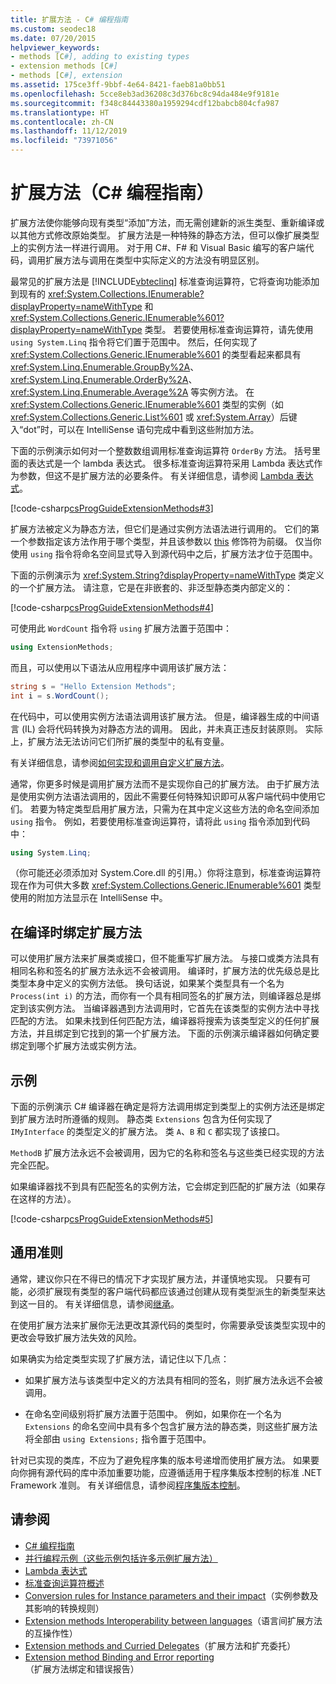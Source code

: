 ```yaml
---
title: 扩展方法 - C# 编程指南
ms.custom: seodec18
ms.date: 07/20/2015
helpviewer_keywords:
- methods [C#], adding to existing types
- extension methods [C#]
- methods [C#], extension
ms.assetid: 175ce3ff-9bbf-4e64-8421-faeb81a0bb51
ms.openlocfilehash: 5cce8eb3ad36208c3d376bc8c94da484e9f9181e
ms.sourcegitcommit: f348c84443380a1959294cdf12babcb804cfa987
ms.translationtype: HT
ms.contentlocale: zh-CN
ms.lasthandoff: 11/12/2019
ms.locfileid: "73971056"
---
```

# <a name="extension-methods-c-programming-guide"></a>扩展方法（C# 编程指南）
扩展方法使你能够向现有类型“添加”方法，而无需创建新的派生类型、重新编译或以其他方式修改原始类型。 扩展方法是一种特殊的静态方法，但可以像扩展类型上的实例方法一样进行调用。 对于用 C#、F# 和 Visual Basic 编写的客户端代码，调用扩展方法与调用在类型中实际定义的方法没有明显区别。  
  
 最常见的扩展方法是 [!INCLUDE[vbteclinq](~/includes/vbteclinq-md.md)] 标准查询运算符，它将查询功能添加到现有的 <xref:System.Collections.IEnumerable?displayProperty=nameWithType> 和 <xref:System.Collections.Generic.IEnumerable%601?displayProperty=nameWithType> 类型。 若要使用标准查询运算符，请先使用 `using System.Linq` 指令将它们置于范围中。 然后，任何实现了 <xref:System.Collections.Generic.IEnumerable%601> 的类型看起来都具有 <xref:System.Linq.Enumerable.GroupBy%2A>、<xref:System.Linq.Enumerable.OrderBy%2A>、<xref:System.Linq.Enumerable.Average%2A> 等实例方法。 在 <xref:System.Collections.Generic.IEnumerable%601> 类型的实例（如 <xref:System.Collections.Generic.List%601> 或 <xref:System.Array>）后键入“dot”时，可以在 IntelliSense 语句完成中看到这些附加方法。  
  
 下面的示例演示如何对一个整数数组调用标准查询运算符 `OrderBy` 方法。 括号里面的表达式是一个 lambda 表达式。 很多标准查询运算符采用 Lambda 表达式作为参数，但这不是扩展方法的必要条件。 有关详细信息，请参阅 [Lambda 表达式](../statements-expressions-operators/lambda-expressions.md)。  
  
 [!code-csharp[csProgGuideExtensionMethods#3](~/samples/snippets/csharp/VS_Snippets_VBCSharp/csProgGuideExtensionMethods/cs/extensionmethods.cs#3)]  
  
 扩展方法被定义为静态方法，但它们是通过实例方法语法进行调用的。 它们的第一个参数指定该方法作用于哪个类型，并且该参数以 [this](../../language-reference/keywords/this.md) 修饰符为前缀。 仅当你使用 `using` 指令将命名空间显式导入到源代码中之后，扩展方法才位于范围中。  
  
 下面的示例演示为 <xref:System.String?displayProperty=nameWithType> 类定义的一个扩展方法。 请注意，它是在非嵌套的、非泛型静态类内部定义的：  
  
 [!code-csharp[csProgGuideExtensionMethods#4](~/samples/snippets/csharp/VS_Snippets_VBCSharp/csProgGuideExtensionMethods/cs/extensionmethods.cs#4)]  
  
 可使用此 `WordCount` 指令将 `using` 扩展方法置于范围中：  
  
```csharp  
using ExtensionMethods;  
```  
  
 而且，可以使用以下语法从应用程序中调用该扩展方法：  
  
```csharp  
string s = "Hello Extension Methods";  
int i = s.WordCount();  
```  
  
 在代码中，可以使用实例方法语法调用该扩展方法。 但是，编译器生成的中间语言 (IL) 会将代码转换为对静态方法的调用。 因此，并未真正违反封装原则。 实际上，扩展方法无法访问它们所扩展的类型中的私有变量。  
  
 有关详细信息，请参阅[如何实现和调用自定义扩展方法](./how-to-implement-and-call-a-custom-extension-method.md)。
  
 通常，你更多时候是调用扩展方法而不是实现你自己的扩展方法。 由于扩展方法是使用实例方法语法调用的，因此不需要任何特殊知识即可从客户端代码中使用它们。 若要为特定类型启用扩展方法，只需为在其中定义这些方法的命名空间添加 `using` 指令。 例如，若要使用标准查询运算符，请将此 `using` 指令添加到代码中：  
  
```csharp  
using System.Linq;  
```  
  
 （你可能还必须添加对 System.Core.dll 的引用。）你将注意到，标准查询运算符现在作为可供大多数 <xref:System.Collections.Generic.IEnumerable%601> 类型使用的附加方法显示在 IntelliSense 中。  
  
## <a name="binding-extension-methods-at-compile-time"></a>在编译时绑定扩展方法  
 可以使用扩展方法来扩展类或接口，但不能重写扩展方法。 与接口或类方法具有相同名称和签名的扩展方法永远不会被调用。 编译时，扩展方法的优先级总是比类型本身中定义的实例方法低。 换句话说，如果某个类型具有一个名为 `Process(int i)` 的方法，而你有一个具有相同签名的扩展方法，则编译器总是绑定到该实例方法。 当编译器遇到方法调用时，它首先在该类型的实例方法中寻找匹配的方法。 如果未找到任何匹配方法，编译器将搜索为该类型定义的任何扩展方法，并且绑定到它找到的第一个扩展方法。 下面的示例演示编译器如何确定要绑定到哪个扩展方法或实例方法。  
  
## <a name="example"></a>示例  
 下面的示例演示 C# 编译器在确定是将方法调用绑定到类型上的实例方法还是绑定到扩展方法时所遵循的规则。 静态类 `Extensions` 包含为任何实现了 `IMyInterface` 的类型定义的扩展方法。 类 `A`、`B` 和 `C` 都实现了该接口。  
  
 `MethodB` 扩展方法永远不会被调用，因为它的名称和签名与这些类已经实现的方法完全匹配。  
  
 如果编译器找不到具有匹配签名的实例方法，它会绑定到匹配的扩展方法（如果存在这样的方法）。  
  
 [!code-csharp[csProgGuideExtensionMethods#5](~/samples/snippets/csharp/VS_Snippets_VBCSharp/csProgGuideExtensionMethods/cs/extensionmethods.cs#5)]  
  
## <a name="general-guidelines"></a>通用准则  
 通常，建议你只在不得已的情况下才实现扩展方法，并谨慎地实现。 只要有可能，必须扩展现有类型的客户端代码都应该通过创建从现有类型派生的新类型来达到这一目的。 有关详细信息，请参阅[继承](./inheritance.md)。  
  
 在使用扩展方法来扩展你无法更改其源代码的类型时，你需要承受该类型实现中的更改会导致扩展方法失效的风险。  
  
 如果确实为给定类型实现了扩展方法，请记住以下几点：  
  
- 如果扩展方法与该类型中定义的方法具有相同的签名，则扩展方法永远不会被调用。  
  
- 在命名空间级别将扩展方法置于范围中。 例如，如果你在一个名为 `Extensions` 的命名空间中具有多个包含扩展方法的静态类，则这些扩展方法将全部由 `using Extensions;` 指令置于范围中。  
  
 针对已实现的类库，不应为了避免程序集的版本号递增而使用扩展方法。 如果要向你拥有源代码的库中添加重要功能，应遵循适用于程序集版本控制的标准 .NET Framework 准则。 有关详细信息，请参阅[程序集版本控制](../../../standard/assembly/versioning.md)。  
  
## <a name="see-also"></a>请参阅

- [C# 编程指南](../index.md)
- [并行编程示例（这些示例包括许多示例扩展方法）](https://code.msdn.microsoft.com/Samples-for-Parallel-b4b76364)
- [Lambda 表达式](../statements-expressions-operators/lambda-expressions.md)
- [标准查询运算符概述](../concepts/linq/standard-query-operators-overview.md)
- [Conversion rules for Instance parameters and their impact](https://blogs.msdn.microsoft.com/sreekarc/2007/10/11/conversion-rules-for-instance-parameters-and-their-impact)（实例参数及其影响的转换规则）
- [Extension methods Interoperability between languages](https://blogs.msdn.microsoft.com/sreekarc/2007/10/11/extension-methods-interoperability-between-languages)（语言间扩展方法的互操作性）
- [Extension methods and Curried Delegates](https://blogs.msdn.microsoft.com/sreekarc/2007/05/01/extension-methods-and-curried-delegates)（扩展方法和扩充委托）
- [Extension method Binding and Error reporting](https://blogs.msdn.microsoft.com/sreekarc/2007/04/26/extension-method-binding-and-error-reporting)（扩展方法绑定和错误报告）
